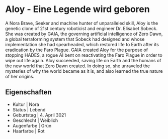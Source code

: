 # Aloy - Eine Legende wird geboren
A Nora Brave, Seeker and machine hunter of unparalleled skill, Aloy is the genetic clone of 21st century roboticist and engineer Dr. Elisabet Sobeck. She was created by GAIA, the governing artificial intelligence of Zero Dawn, a global terraforming system that Sobeck had designed and whose implementation she had spearheaded, which restored life to Earth after its eradication by the Faro Plague. GAIA created Aloy for the purpose of stopping HADES, a rogue AI bent on reactivating the Faro Plague in order to wipe out life again. Aloy succeeded, saving life on Earth and the humans of the new world that Zero Dawn created. In doing so, she unraveled the mysteries of why the world became as it is, and also learned the true nature of her origins.
## Eigenschaften
* Kultur | Nora
* Status | Lebend
* Geburtstag | 4. April 3021
* Geschlecht | Weiblich
* Augenfarbe | Grün
* Haarfarbe | Rot
